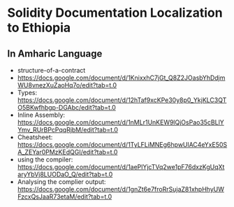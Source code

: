 # Solidity Documentation Localization to Ethiopia 
## In Amharic Language

- structure-of-a-contract
- https://docs.google.com/document/d/1KnixxhC7jGt_Q8Z2JOasbYhDdjmWU8vnezXuZaoHq7o/edit?tab=t.0
- Types: https://docs.google.com/document/d/12hTaf9xcKPe30y8p0_YkjKLC3QTO5BKwfhbgp-DGAbc/edit?tab=t.0
- Inline Assembly: https://docs.google.com/document/d/1nMLr1UnKEW9lQjOsPao35cBLlYYmv_RUrBPcPqqRjbM/edit?tab=t.0
- Cheatsheet: https://docs.google.com/document/d/1TyLFLiMNEg6hpwUlAC4eYxE50SA_ZEYar0PMzKEdQGI/edit?tab=t.0
- using the compiler: https://docs.google.com/document/d/1aePlYjcTVq2we1pF76dxzKgUqXtaryYbVj8LUODaO_Q/edit?tab=t.0
- Analysing the complier output: https://docs.google.com/document/d/1gnZt6e7froRrSujaZ81xhpHhyUWFzcxQsJaaR73etaM/edit?tab=t.0
